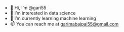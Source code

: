 - 👋 Hi, I’m @gari55
- 👀 I’m interested in data science
- 🌱 I’m currently learning machine learning
- 📫 You can reach me at garimabajpai55@gmail.com

<!---
gari55/gari55 is a ✨ special ✨ repository because its `README.md` (this file) appears on your GitHub profile.
You can click the Preview link to take a look at your changes.
--->
